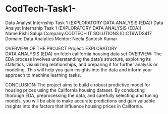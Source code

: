 # CodTech-Task1-
Data Analyst Internship Task 1 (EXPLORATORY DATA ANALYSIS (EDA))
Data Analyst Internship Task 1 (EXPLORATORY DATA ANALYSIS (EDA)) Name:Rishi Saluja Company:CODTECH IT SOLUTIONS ID:CT6WDS417 Domain: Data Analytics Mentor: Neela Santosh Kumar

OVERVIEW OF THE PROJECT Project: EXPLORATORY DATA ANALYSIS (EDA) on  fetch california housing data set
OVERVIEW:
The EDA process involves understanding the data’s structure, exploring its statistics, visualizing relationships, and preparing it for further analysis or modeling. This will help you gain insights into the data and inform your approach to machine learning tasks.

CONCLUSION:
The project aims to build a robust predictive model for housing prices using the California housing dataset. By conducting thorough EDA, preprocessing the data, and carefully selecting and tuning models, you will be able to make accurate predictions and gain valuable insights into the factors that influence housing prices in California.
